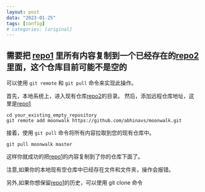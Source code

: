 ```yaml
---
layout: post
data: "2023-01-25"
tags: [config]
# categories: [original]
---
```



## 需要把 [repo1](https://github.com/abhinavs/moonwalk.git) 里所有内容复制到一个已经存在的[repo2](xx)里面，这个仓库目前可能不是空的

可以使用 `git remote` 和 `git pull` 命令来实现此操作。

首先，本地系统上，进入现有仓库[repo2](xx)的目录。
然后，添加远程仓库地址，这里是[repo1](https://github.com/abhinavs/moonwalk.git)
```
cd your_existing_empty_repository
git remote add moonwalk https://github.com/abhinavs/moonwalk.git
```
接着，使用 `git pull` 命令将所有内容拉取到您的现有仓库中。

```
git pull moonwalk master
```

这样你就成功的把[repo1](https://github.com/abhinavs/moonwalk.git)的内容复制到了你的仓库下面了。

注意,如果你的本地现有空仓库中已经存在文件和文件夹，操作会报错。

另外,如果你想保留[repo1](https://github.com/abhinavs/moonwalk.git)的历史，可以使用 git clone 命令